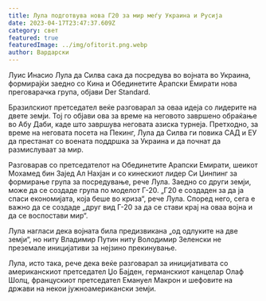 ```yaml
---
title: Лула подготвува нова Г20 за мир меѓу Украина и Русија
date: 2023-04-17T23:47:37.609Z
category: свет
featured: true
featuredImage: ../img/ofitorit.png.webp
author: Вардарски
---
```


Луис Инасио Лула да Силва сака да посредува во војната во Украина, формирајќи заедно со Кина и Обединетите Арапски Емирати нова преговарачка група, објави Der Standard.

Бразилскиот претседател веќе разговарал за оваа идеја со лидерите на двете земји. Тој го објави ова за време на неговото завршено обраќање во Абу Даби, каде што завршува неговата азиска турнеја. Претходно, за време на неговата посета на Пекинг, Лула да Силва ги повика САД и ЕУ да престанат со воената поддршка за Украина и да почнат да размислуваат за мир.

Разговарав со претседателот на Обединетите Арапски Емирати, шеикот Мохамед бин Зајед Ал Нахјан и со кинескиот лидер Си Џинпинг за формирање група за посредување, рече Лула. Заедно со други земји, може да се создаде група по моделот Г-20. „Г20 е создаден за да ја спаси економијата, која беше во криза“, рече Лула. Според него, сега е важно да се создаде „друг вид Г-20 за да се стави крај на оваа војна и да се воспостави мир“.

Лула нагласи дека војната била предизвикана „од одлуките на две земји“, но ниту Владимир Путин ниту Володимир Зеленски не преземале иницијативи за нејзино прекинување.

Лула, исто така, рече дека веќе разговарал за иницијативата со американскиот претседател Џо Бајден, германскиот канцелар Олаф Шолц, францускиот претседател Емануел Макрон и шефовите на држави на некои јужноамерикански земји.
